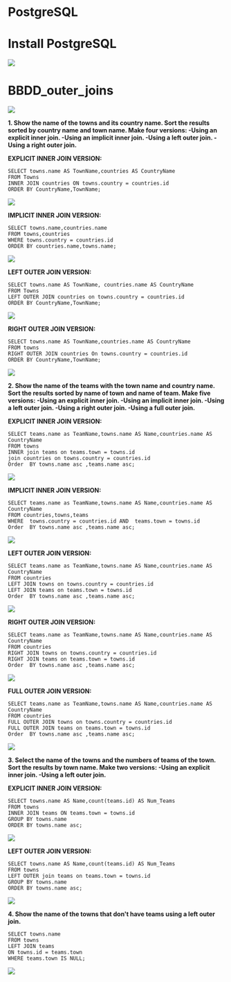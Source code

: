 # PostgreSQL

# Install PostgreSQL

![](https://github.com/zazi479/-PostgreSQL/blob/dfa19899c7918fd097825821d2b8478aa0a8218c/img/postgres.png)

# BBDD_outer_joins

![](https://github.com/zazi479/-PostgreSQL/blob/054b0cfa57bd9e839ee6c5712184f1b6634c9d8b/mapa%20bases%20postgre.png)


**1. Show the name of the towns and its country name. Sort the results sorted by country name and town name. Make four versions:
-Using an explicit inner join.
-Using an implicit inner join.
-Using a left outer join.
-Using a right outer join.**


**EXPLICIT INNER JOIN VERSION:**
```
SELECT towns.name AS TownName,countries AS CountryName
FROM Towns
INNER JOIN countries ON towns.country = countries.id
ORDER BY CountryName,TownName;
```
![](https://github.com/zazi479/-PostgreSQL/blob/9abf29a6da7f63ffb6a1baf33d4da73ed40cea07/img/1.1.png)

**IMPLICIT INNER JOIN VERSION:**
```
SELECT towns.name,countries.name
FROM towns,countries
WHERE towns.country = countries.id
ORDER BY countries.name,towns.name;
```
![](https://github.com/zazi479/-PostgreSQL/blob/9abf29a6da7f63ffb6a1baf33d4da73ed40cea07/img/1.2.png)

**LEFT OUTER JOIN VERSION:**
```
SELECT towns.name AS TownName, countries.name AS CountryName
FROM Towns
LEFT OUTER JOIN countries on towns.country = countries.id
ORDER BY CountryName,TownName;
```
![](https://github.com/zazi479/-PostgreSQL/blob/9abf29a6da7f63ffb6a1baf33d4da73ed40cea07/img/1.3.png)

**RIGHT OUTER JOIN VERSION:**
```
SELECT towns.name AS TownName,countries.name AS CountryName
FROM towns
RIGHT OUTER JOIN countries On towns.country = countries.id
ORDER BY CountryName,TownName;
```
![](https://github.com/zazi479/-PostgreSQL/blob/9abf29a6da7f63ffb6a1baf33d4da73ed40cea07/img/1.4.png)

**2. Show the name of the teams with the town name and country name. Sort the results sorted by name of town and name of team. Make five versions:
-Using an explicit inner join.
-Using an implicit inner join.
-Using a left outer join.
-Using a right outer join.
-Using a full outer join.**


**EXPLICIT INNER JOIN VERSION:**
```
SELECT teams.name as TeamName,towns.name AS Name,countries.name AS CountryName
FROM towns
INNER join teams on teams.town = towns.id 
join countries on towns.country = countries.id
Order  BY towns.name asc ,teams.name asc;
```
![](https://github.com/zazi479/-PostgreSQL/blob/9abf29a6da7f63ffb6a1baf33d4da73ed40cea07/img/2.1.png)

**IMPLICIT INNER JOIN VERSION:**
```
SELECT teams.name as TeamName,towns.name AS Name,countries.name AS CountryName
FROM countries,towns,teams
WHERE  towns.country = countries.id AND  teams.town = towns.id 
Order  BY towns.name asc ,teams.name asc;
```
![](https://github.com/zazi479/-PostgreSQL/blob/9abf29a6da7f63ffb6a1baf33d4da73ed40cea07/img/2.2.png)

**LEFT OUTER JOIN VERSION:**
```
SELECT teams.name as TeamName,towns.name AS Name,countries.name AS CountryName
FROM countries
LEFT JOIN towns on towns.country = countries.id
LEFT JOIN teams on teams.town = towns.id 
Order  BY towns.name asc ,teams.name asc;
```
![](https://github.com/zazi479/-PostgreSQL/blob/9abf29a6da7f63ffb6a1baf33d4da73ed40cea07/img/2.3.png)

**RIGHT OUTER JOIN VERSION:**
```
SELECT teams.name as TeamName,towns.name AS Name,countries.name AS CountryName
FROM countries
RIGHT JOIN towns on towns.country = countries.id
RIGHT JOIN teams on teams.town = towns.id 
Order  BY towns.name asc ,teams.name asc;
```
![](https://github.com/zazi479/-PostgreSQL/blob/9abf29a6da7f63ffb6a1baf33d4da73ed40cea07/img/2.4.png)

**FULL OUTER JOIN VERSION:**
```
SELECT teams.name as TeamName,towns.name AS Name,countries.name AS CountryName
FROM countries
FULL OUTER JOIN towns on towns.country = countries.id
FULL OUTER JOIN teams on teams.town = towns.id 
Order  BY towns.name asc ,teams.name asc;
```
![](https://github.com/zazi479/-PostgreSQL/blob/9abf29a6da7f63ffb6a1baf33d4da73ed40cea07/img/2.5.png)


**3. Select the name of the towns and the numbers of teams of the town. Sort the results by town name. Make two versions:
-Using an explicit inner join.
-Using a left outer join.**

**EXPLICIT INNER JOIN VERSION:**
```
SELECT towns.name AS Name,count(teams.id) AS Num_Teams
FROM towns
INNER JOIN teams ON teams.town = towns.id
GROUP BY towns.name
ORDER BY towns.name asc;
```
![](https://github.com/zazi479/-PostgreSQL/blob/9abf29a6da7f63ffb6a1baf33d4da73ed40cea07/img/3.1.png)

**LEFT OUTER JOIN VERSION:**
```
SELECT towns.name AS Name,count(teams.id) AS Num_Teams
FROM towns
LEFT OUTER join teams on teams.town = towns.id
GROUP BY towns.name 
ORDER BY towns.name asc;
```
![](https://github.com/zazi479/-PostgreSQL/blob/9abf29a6da7f63ffb6a1baf33d4da73ed40cea07/img/3.2.png)

**4. Show the name of the towns that don't have teams using a left outer join.**

```
SELECT towns.name
FROM towns
LEFT JOIN teams
ON towns.id = teams.town
WHERE teams.town IS NULL;
```
![](https://github.com/zazi479/-PostgreSQL/blob/9abf29a6da7f63ffb6a1baf33d4da73ed40cea07/img/4.png)



